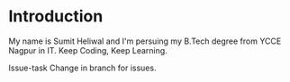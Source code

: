 # Introduction
My name is Sumit Heliwal and I'm persuing my B.Tech degree from YCCE Nagpur in IT.
Keep Coding, Keep Learning.



Issue-task
Change in branch for issues.
